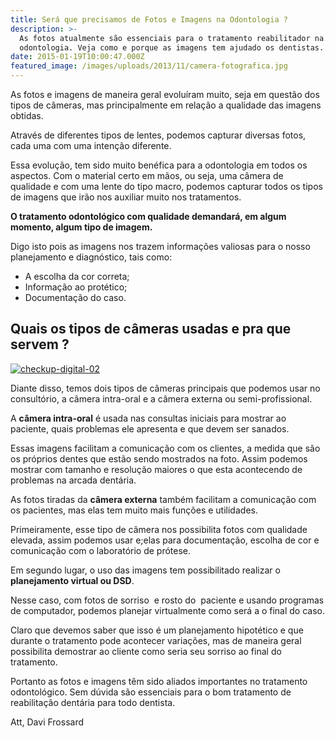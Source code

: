 ```yaml
---
title: Será que precisamos de Fotos e Imagens na Odontologia ?
description: >-
  As fotos atualmente são essenciais para o tratamento reabilitador na
  odontologia. Veja como e porque as imagens tem ajudado os dentistas.
date: 2015-01-19T10:00:47.000Z
featured_image: /images/uploads/2013/11/camera-fotografica.jpg
---
```


As fotos e imagens de maneira geral evoluíram muito, seja em questão dos tipos de câmeras, mas principalmente em relação a qualidade das imagens obtidas. 

Através de diferentes tipos de lentes, podemos capturar diversas fotos, cada uma com uma intenção diferente. 

Essa evolução, tem sido muito benéfica para a odontologia em todos os aspectos. Com o material certo em mãos, ou seja, uma câmera de qualidade e com uma lente do tipo macro, podemos capturar todos os tipos de imagens que irão nos auxiliar muito nos tratamentos. 

**O tratamento odontológico com qualidade demandará, em algum momento, algum tipo de imagem.** 

Digo isto pois as imagens nos trazem informações valiosas para o nosso planejamento e diagnóstico, tais como: 

* A escolha da cor correta; 
* Informação ao protético; 
* Documentação do caso.

Quais os tipos de câmeras usadas e pra que servem ?
---------------------------------------------------

 [![checkup-digital-02](/images/uploads/2014/03/checkup-digital-02.jpg)](/images/uploads/2014/03/checkup-digital-02.jpg) 
 
 Diante disso, temos dois tipos de câmeras principais que podemos usar no consultório, a câmera intra-oral e a câmera externa ou semi-profissional.

 A **câmera intra-oral** é usada nas consultas iniciais para mostrar ao paciente, quais problemas ele apresenta e que devem ser sanados. 
 
 Essas imagens facilitam a comunicação com os clientes, a medida que são os próprios dentes que estão sendo mostrados na foto. Assim podemos mostrar com tamanho e resolução maiores o que esta acontecendo de problemas na arcada dentária. 
 
 As fotos tiradas da **câmera externa** também facilitam a comunicação com os pacientes, mas elas tem muito mais funções e utilidades. 
 
 Primeiramente, esse tipo de câmera nos possibilita fotos com qualidade elevada, assim podemos usar e;elas para documentação, escolha de cor e comunicação com o laboratório de prótese. 
 
 Em segundo lugar, o uso das imagens tem possibilitado realizar o **planejamento virtual ou DSD**. 
 
 Nesse caso, com fotos de sorriso  e rosto do  paciente e usando programas de computador, podemos planejar virtualmente como será a o final do caso. 
 
 Claro que devemos saber que isso é um planejamento hipotético e que durante o tratamento pode acontecer variações, mas de maneira geral possibilita demostrar ao cliente como seria seu sorriso ao final do tratamento. 
 
 Portanto as fotos e imagens têm sido aliados importantes no tratamento odontológico. Sem dúvida são essenciais para o bom tratamento de reabilitação dentária para todo dentista.

Att, 
Davi Frossard
